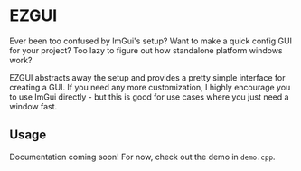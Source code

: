 # EZGUI

Ever been too confused by ImGui's setup? Want to make a quick config GUI for your project? Too lazy to figure out how standalone platform windows work?

EZGUI abstracts away the setup and provides a pretty simple interface for creating a GUI. If you need any more customization, I
highly encourage you to use ImGui directly - but this is good for use cases where you just need a window fast.

## Usage

Documentation coming soon! For now, check out the demo in `demo.cpp`.
